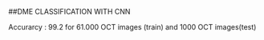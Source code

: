##DME CLASSIFICATION WITH CNN

Accurarcy : 99.2 for 61.000 OCT images (train) and 1000 OCT images(test)
